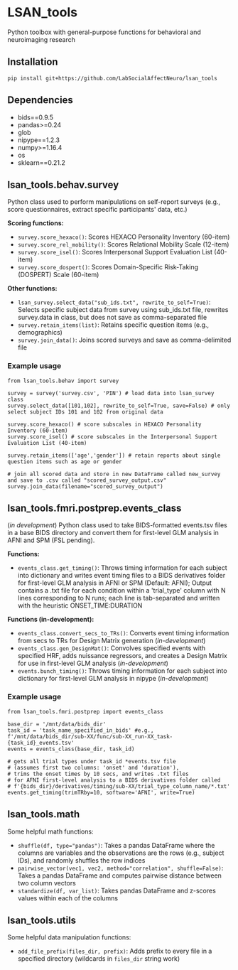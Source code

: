 # LSAN_tools

Python toolbox with general-purpose functions for behavioral and neuroimaging research

## Installation
```
pip install git+https://github.com/LabSocialAffectNeuro/lsan_tools
```

## Dependencies
- bids==0.9.5
- pandas>=0.24
- glob
- nipype==1.2.3
- numpy>=1.16.4
- os
- sklearn==0.21.2

## lsan_tools.behav.survey
Python class used to perform manipulations on self-report surveys (e.g., score questionnaires, extract specific participants' data, etc.)

**Scoring functions:**
- `survey.score_hexaco()`: Scores HEXACO Personality Inventory (60-item)
- `survey.score_rel_mobility()`: Scores Relational Mobility Scale (12-item)
- `survey.score_isel()`: Scores Interpersonal Support Evaluation List (40-item)
- `survey.score_dospert()`: Scores Domain-Specific Risk-Taking (DOSPERT) Scale (60-item) 

**Other functions:**
- `lsan_survey.select_data("sub_ids.txt", rewrite_to_self=True)`: Selects specific subject data from survey using sub_ids.txt file, rewrites survey.data in class, but does not save as comma-separated file
- `survey.retain_items(list)`: Retains specific question items (e.g., demographics)
- `survey.join_data()`: Joins scored surveys and save as comma-delimited file

### Example usage
``` 
from lsan_tools.behav import survey
```
```
survey = survey('survey.csv', 'PIN') # load data into lsan_survey class
survey.select_data([101,102], rewrite_to_self=True, save=False) # only select subject IDs 101 and 102 from original data

survey.score_hexaco() # score subscales in HEXACO Personality Inventory (60-item)
survey.score_isel() # score subscales in the Interpersonal Support Evaluation List (40-item)

survey.retain_items(['age','gender']) # retain reports about single question items such as age or gender
```
```
# join all scored data and store in new DataFrame called new_survey and save to .csv called "scored_survey_output.csv"
survey.join_data(filename="scored_survey_output")
```

## lsan_tools.fmri.postprep.events_class
(*in development*)
Python class used to take BIDS-formatted events.tsv files in a base BIDS directory and convert them for first-level GLM analysis in AFNI and SPM (FSL pending).

**Functions:**
- `events_class.get_timing()`: Throws timing information for each subject into dictionary and writes event timing files to a BIDS derivatives folder for first-level GLM analysis in AFNI or SPM (Default: AFNI); Output contains a .txt file for each condition within a 'trial_type' column with N lines corresponding to N runs; each line is tab-separated and written with the heuristic ONSET_TIME:DURATION

**Functions (in-development):**
- `events_class.convert_secs_to_TRs()`: Converts event timing information from secs to TRs for Design Matrix generation (*in-development*)
- `events_class.gen_DesignMat()`: Convolves specified events with specified HRF, adds nuissance regressors, and creates a Design Matrix for use in first-level GLM analysis (*in-development*)
- `events.bunch_timing()`: Throws timing information for each subject into dictionary for first-level GLM analysis in nipype (*in-development*)

### Example usage
``` 
from lsan_tools.fmri.postprep import events_class
```
```
base_dir = '/mnt/data/bids_dir'
task_id = 'task_name_specified_in_bids' #e.g., f'/mnt/data/bids_dir/sub-XX/func/sub-XX_run-XX_task-{task_id}_events.tsv'
events = events_class(base_dir, task_id)

# gets all trial types under task_id *events.tsv file 
# (assumes first two columns: 'onset' and 'duration'), 
# trims the onset times by 10 secs, and writes .txt files 
# for AFNI first-level analysis to a BIDS derivatives folder called 
# f'{bids_dir}/derivatives/timing/sub-XX/trial_type_column_name/*.txt'
events.get_timing(trimTRby=10, software='AFNI', write=True) 

```
## lsan_tools.math
Some helpful math functions:
- `shuffle(df, type="pandas")`: Takes a pandas DataFrame where the columns are variables and the observations are the rows (e.g., subject IDs), and randomly shuffles the row indices
- `pairwise_vector(vec1, vec2, method="correlation", shuffle=False)`: Takes a pandas DataFrame and computes pairwise distance between two column vectors
- `standardize(df, var_list)`: Takes pandas DataFrame and z-scores values within each of the columns

## lsan_tools.utils
Some helpful data manipulation functions:
- `add_file_prefix(files_dir, prefix)`: Adds prefix to every file in a specified directory (wildcards in `files_dir` string work)